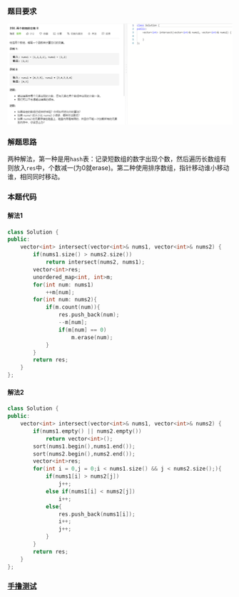### 题目要求

![](pic/350.png)

### 解题思路

两种解法，第一种是用`hash`表：记录短数组的数字出现个数，然后遍历长数组有则放入`res`中，个数减一(为0就erase)。第二种使用排序数组，指针移动谁小移动谁，相同同时移动。

### 本题代码

#### 解法1

```c++
class Solution {
public:
    vector<int> intersect(vector<int>& nums1, vector<int>& nums2) {
        if(nums1.size() > nums2.size())
            return intersect(nums2, nums1);
        vector<int>res;
        unordered_map<int, int>m;
        for(int num: nums1)
            ++m[num];
        for(int num: nums2){
            if(m.count(num)){
                res.push_back(num);
                --m[num];
                if(m[num] == 0)
                    m.erase(num);
            }
        }
        return res;
    }
};
```

#### 解法2

```c++
class Solution {
public:
    vector<int> intersect(vector<int>& nums1, vector<int>& nums2) {
        if(nums1.empty() || nums2.empty())
            return vector<int>();
        sort(nums1.begin(),nums1.end());
        sort(nums2.begin(),nums2.end());
        vector<int>res;
        for(int i = 0,j = 0;i < nums1.size() && j < nums2.size();){
            if(nums1[i] > nums2[j])
                j++;
            else if(nums1[i] < nums2[j])
                i++;
            else{
                res.push_back(nums1[i]);
                i++;
                j++;
            }
        }
        return res;
    }
};
```

### [手撸测试](https://leetcode-cn.com/problems/intersection-of-two-arrays-ii/)  

